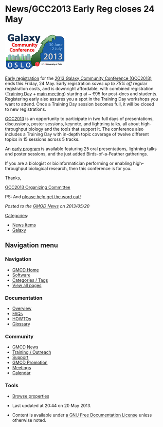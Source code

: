 



<span id="top"></span>




# <span dir="auto">News/GCC2013 Early Reg closes 24 May</span>











<a href="http://wiki.galaxyproject.org/Events/GCC2013" rel="nofollow"
title="2013 Galaxy Community Conference"><img
src="https://raw.githubusercontent.com/GMOD/gmod.github.io/main/mediawiki/images/thumb/c/c3/GCC2013Logo.png/200px-GCC2013Logo.png"
srcset="https://raw.githubusercontent.com/GMOD/gmod.github.io/main/mediawiki/images/thumb/c/c3/GCC2013Logo.png/300px-GCC2013Logo.png 1.5x, https://raw.githubusercontent.com/GMOD/gmod.github.io/main/mediawiki/images/thumb/c/c3/GCC2013Logo.png/400px-GCC2013Logo.png 2x"
width="200" height="133" alt="2013 Galaxy Community Conference" /></a>



<a href="http://wiki.galaxyproject.org/Events/GCC2013/Register"
class="external text" rel="nofollow">Early registration</a> for the
<a href="http://wiki.galaxyproject.org/Events/GCC2013"
class="external text" rel="nofollow">2013 Galaxy Community Conference
(GCC2013)</a> ends this Friday, 24 May. Early registration *saves up to
75% off* regular registration costs, and is downright affordable, with
combined registration
(<a href="http://wiki.galaxyproject.org/Events/GCC2013/TrainingDay"
class="external text" rel="nofollow">Training Day</a> +
<a href="http://wiki.galaxyproject.org/Events/GCC2013/Program"
class="external text" rel="nofollow">main meeting</a>) starting at ~ €95
for post-docs and students. Registering early also assures you a spot in
the Training Day workshops you want to attend. Once a Training Day
session becomes full, it will be closed to new registrations.

<a href="http://wiki.galaxyproject.org/Events/GCC2013"
class="external text" rel="nofollow">GCC2013</a> is an opportunity to
participate in two full days of presentations, discussions, poster
sessions, keynote, and lightning talks, all about high-throughput
biology and the tools that support it. The conference also includes a
Training Day with in-depth topic coverage of twelve different topics in
15 sessions across 5 tracks.

An <a href="http://wiki.galaxyproject.org/Events/GCC2013/Program"
class="external text" rel="nofollow">early program</a> is available
featuring 25 oral presentations, lightning talks and poster sessions,
and the just added Birds-of-a-Feather gatherings.

If you are a biologist or bioinformatician performing or enabling
high-throughput biological research, then this conference is for you.

Thanks,

<a href="http://wiki.galaxyproject.org/Events/GCC2013/Organizers"
class="external text" rel="nofollow">GCC2013 Organizing Committee</a>

PS: And <a href="http://wiki.galaxyproject.org/Events/GCC2013/Promotion"
class="external text" rel="nofollow">please help get the word out!</a>

  



*Posted to the [GMOD News](../GMOD_News "GMOD News") on 2013/05/20*






[Categories](../Special%253ACategories "Special%253ACategories"):

- [News Items](../Category%253ANews_Items "Category%253ANews Items")
- [Galaxy](../Category%253AGalaxy "Category%253AGalaxy")






## Navigation menu







<a href="../Main_Page"
style="background-image: url(../../images/GMOD-cogs.png);"
title="Visit the main page"></a>


### Navigation



- <span id="n-GMOD-Home">[GMOD Home](../Main_Page)</span>
- <span id="n-Software">[Software](../GMOD_Components)</span>
- <span id="n-Categories-.2F-Tags">[Categories /
  Tags](../Categories)</span>
- <span id="n-View-all-pages">[View all
  pages](../Special:AllPages)</span>




### Documentation



- <span id="n-Overview">[Overview](../Overview)</span>
- <span id="n-FAQs">[FAQs](../Category%253AFAQ)</span>
- <span id="n-HOWTOs">[HOWTOs](../Category%253AHOWTO)</span>
- <span id="n-Glossary">[Glossary](../Glossary)</span>




### Community



- <span id="n-GMOD-News">[GMOD News](../GMOD_News)</span>
- <span id="n-Training-.2F-Outreach">[Training /
  Outreach](../Training_and_Outreach)</span>
- <span id="n-Support">[Support](../Support)</span>
- <span id="n-GMOD-Promotion">[GMOD Promotion](../GMOD_Promotion)</span>
- <span id="n-Meetings">[Meetings](../Meetings)</span>
- <span id="n-Calendar">[Calendar](../Calendar)</span>




### Tools

- <span id="t-smwbrowselink"><a href="../Special%253ABrowse/News-2FGCC2013_Early_Reg_closes_24_May"
  rel="smw-browse">Browse properties</a></span>



- <span id="footer-info-lastmod">Last updated at 20:44 on 20 May
  2013.</span>
<!-- - <span id="footer-info-viewcount">15,198 page views.</span> -->
- <span id="footer-info-copyright">Content is available under
  <a href="http://www.gnu.org/licenses/fdl-1.3.html" class="external"
  rel="nofollow">a GNU Free Documentation License</a> unless otherwise
  noted.</span>

<!-- -->



<!-- -->




